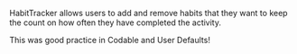 HabitTracker allows users to add and remove habits that they want to keep the count on how often they have completed the activity.

This was good practice in Codable and User Defaults!
